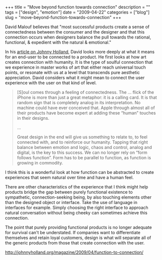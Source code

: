 +++
title = "Move beyond function towards connection"
description = ""
tags = ["design", "emotion"]
date = "2009-04-22"
categories = ["blog"]
slug = "move-beyond-function-towards-connection"
+++



<p>David Malouf believes that "most successful products create a sense of connectedness between the consumer and the designer and that this connection occurs when designers balance the pull towards the rational, functional, &amp; expedient with the natural &amp; emotional."</p>
<p>In his <a href="http://johnnyholland.org/magazine/2009/04/function-to-connection/">article on Johnny Holland</a>, David looks more deeply at what it means for an end-user to be connected to a product. He first looks at how art creates connection with humanity. It is the type of soulful connection that we experience in master works of art that either reach universal touch points, or resonate with us at a level that transcends pure aesthetic appreciation. David considers what it might mean to connect the user experience with the user on that kind of level. </p>
<blockquote><p>[S]oul comes through a feeling of connectedness. The ... flick of the iPhone is more than just a great metaphor: it is a calling card. It is that random sign that is completely analog in its interpretation. No machine could have ever conceived that. Apple through almost all of their products have become expert at adding these “human” touches in their designs.</p>
<p>...</p>
<p>Great design in the end will give us something to relate to, to feel connected with, and to reinforce our humanity. Tapping that right balance between emotion and logic, chaos and control, analog and digital, is the key to this success. We can no longer rely on “form follows function”. Form has to be parallel to function, as function is growing in commodity.</p></blockquote>
<p>I think this is a wonderful look at how function can be abstracted to create experiences that seem natural over time and have a human feel. </p>
<p>There are other characteristics of the experience that I think might help products bridge the gap between purely functional existence to sympathetic, connection-seeking being, by also touching elements other than the designed object or interface. Take the use of language in interfaces for example.  Simply choosing the right interface to approach natural conversation without being cheeky can sometimes achieve this connection. </p>
<p>The point that purely providing functional products is no longer adequate for survival can't be understated. If companies want to differentiate themselves and retain loyal customers, design is what will separate all of the generic products from those that create connection with the user.  </p>
    
  <a href="http://johnnyholland.org/magazine/2009/04/function-to-connection/">http://johnnyholland.org/magazine/2009/04/function-to-connection/</a>

